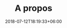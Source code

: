 ---
title: "A propos"
date: 2018-07-12T18:19:33+06:00
heading : "Arc-en-ciel"
description : "Nous sommes spécialisés dans la conception d'architecture et leurs mises en oeuvre"
expertise_title: "Mentions légales"
expertise_sectors: ["SAS Arc-en-ciel", "Stabilisation d'environnements", "Performances", "Intégration continue", "Conteneurisation"]
---